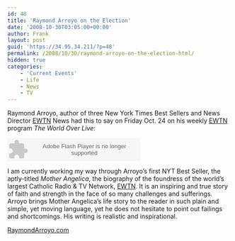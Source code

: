 ```yaml
---
id: 48
title: 'Raymond Arroyo on the Election'
date: '2008-10-30T03:05:00+00:00'
author: Frank
layout: post
guid: 'https://34.95.34.211/?p=48'
permalink: /2008/10/30/raymond-arroyo-on-the-election-html/
hidden: true
categories:
    - 'Current Events'
    - Life
    - News
    - TV
---
```


Raymond Arroyo, author of three New York Times Best Sellers and News Director [EWTN](http://www.ewtn.com/) News had this to say on Friday Oct. 24 on his weekly [EWTN](http://www.ewtn.com/) program *The World Over Live*:

<embed allowscriptaccess="always" flashvars="valid_sample_rate=true&external_url=http://frankpodcast.podomatic.com/enclosure/2008-10-29T20_14_52-07_00.mp3" height="52" pluginspage="http://www.macromedia.com/go/getflashplayer" quality="high" src="http://www.odeo.com/flash/audio_player_standard_gray.swf" type="application/x-shockwave-flash" width="300" wmode="transparent"></embed>  

I am currently working my way through Arroyo’s first NYT Best Seller, the aptly-titled *Mother Angelica*, the biography of the foundress of the world’s largest Catholic Radio &amp; TV Network, [EWTN](http://www.ewtn.com/). It is an inspiring and true story of faith and strength in the face of so many challenges and sufferings. Arroyo brings Mother Angelica’s life story to the reader in such plain and simple, yet moving language, yet he does not hesitate to point out failings and shortcomings. His writing is realistic and inspirational.

[RaymondArroyo.com](http://www.raymondarroyo.com/)